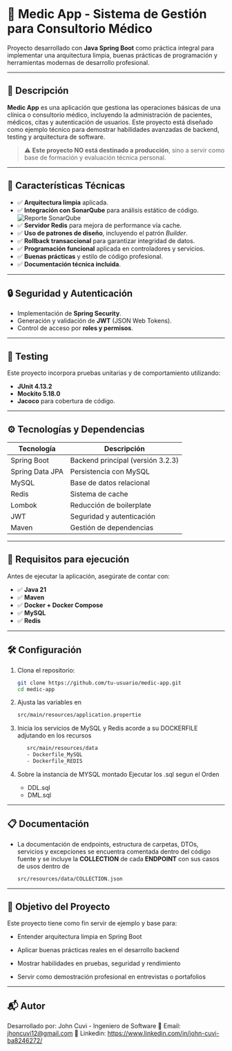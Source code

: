 # 🏥 Medic App - Sistema de Gestión para Consultorio Médico

Proyecto desarrollado con **Java Spring Boot** como práctica integral para implementar una arquitectura limpia, buenas prácticas de programación y herramientas modernas de desarrollo profesional.

---

## 📌 Descripción

**Medic App** es una aplicación que gestiona las operaciones básicas de una clínica o consultorio médico, incluyendo la administración de pacientes, médicos, citas y autenticación de usuarios. Este proyecto está diseñado como ejemplo técnico para demostrar habilidades avanzadas de backend, testing y arquitectura de software.

> ⚠️ **Este proyecto NO está destinado a producción**, sino a servir como base de formación y evaluación técnica personal.

---

## 🧱 Características Técnicas

- ✅ **Arquitectura limpia** aplicada.
- ✅ **Integración con SonarQube** para análisis estático de código.
![Reporte SonarQube](src/resources/img/sonarqube.png)
- ✅ **Servidor Redis** para mejora de performance vía cache.
- ✅ **Uso de patrones de diseño**, incluyendo el patrón *Builder*.
- ✅ **Rollback transaccional** para garantizar integridad de datos.
- ✅ **Programación funcional** aplicada en controladores y servicios.
- ✅ **Buenas prácticas** y estilo de código profesional.
- ✅ **Documentación técnica incluida**.

---


## 🔒 Seguridad y Autenticación

- Implementación de **Spring Security**.
- Generación y validación de **JWT** (JSON Web Tokens).
- Control de acceso por **roles y permisos**.

---


## 🧪 Testing

Este proyecto incorpora pruebas unitarias y de comportamiento utilizando:

- **JUnit 4.13.2**
- **Mockito 5.18.0**
- **Jacoco** para cobertura de código.

---


## ⚙️ Tecnologías y Dependencias

| Tecnología       | Descripción                        |
|------------------|------------------------------------|
| Spring Boot      | Backend principal (versión 3.2.3)  |
| Spring Data JPA  | Persistencia con MySQL             |
| MySQL            | Base de datos relacional           |
| Redis            | Sistema de cache                   |
| Lombok           | Reducción de boilerplate           |
| JWT              | Seguridad y autenticación          |
| Maven            | Gestión de dependencias            |

---


## 🚀 Requisitos para ejecución

Antes de ejecutar la aplicación, asegúrate de contar con:

- ✅ **Java 21**
- ✅ **Maven**
- ✅ **Docker + Docker Compose**
- ✅ **MySQL**
- ✅ **Redis**

---


## 🛠 Configuración

1. Clona el repositorio:

   ```bash
   git clone https://github.com/tu-usuario/medic-app.git
   cd medic-app

2. Ajusta las variables en
    ```bash
    src/main/resources/application.propertie
3. Inicia los servicios de MySQL y Redis acorde a su DOCKERFILE adjutando en los recursos
     ```bash
        src/main/resources/data
        - Dockerfile_MySQL
        - Dockerfile_REDIS
4. Sobre la instancia de MYSQL montado Ejecutar los .sql segun el Orden
    - DDL.sql
    - DML.sql
---

## 📋 Documentación

- La documentación de endpoints, estructura de carpetas, DTOs, servicios y excepciones se encuentra comentada dentro del código fuente y se incluye la **COLLECTION** de cada **ENDPOINT** con sus casos de usos dentro de
    ```bash
    src/resources/data/COLLECTION.json

---

## 🎯 Objetivo del Proyecto
Este proyecto tiene como fin servir de ejemplo y base para:

- Entender arquitectura limpia en Spring Boot

- Aplicar buenas prácticas reales en el desarrollo backend

- Mostrar habilidades en pruebas, seguridad y rendimiento

- Servir como demostración profesional en entrevistas o portafolios
---

## 📬 Autor
Desarrollado por: John Cuvi - Ingeniero de Software
📧 Email: jhoncuvi12@gmail.com
📧 Linkedin: https://www.linkedin.com/in/john-cuvi-ba8246272/


